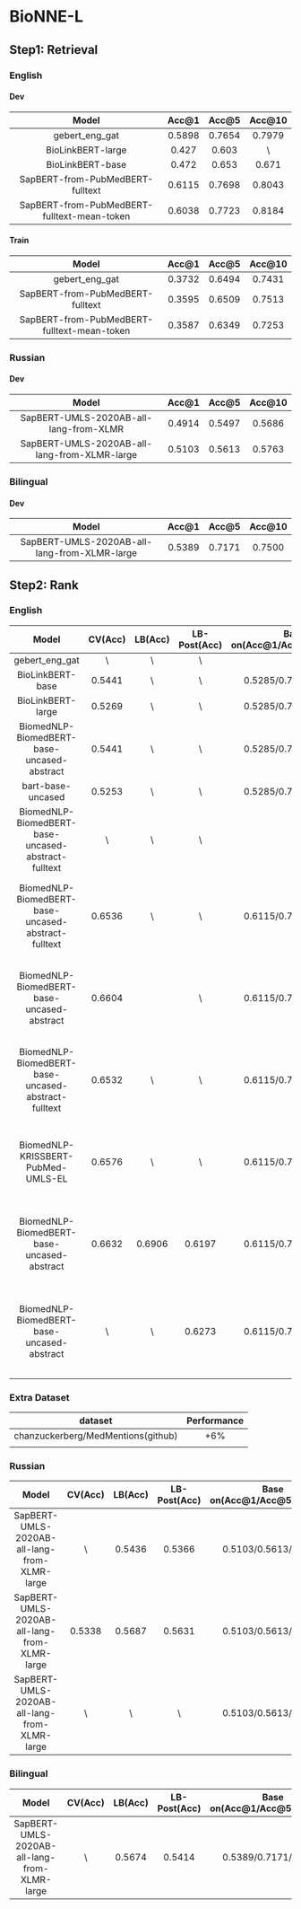 # BioNNE-L

## Step1: Retrieval

### English

#### Dev

|                    Model                    | Acc@1  | Acc@5  | Acc@10 |
| :-----------------------------------------: | :----: | :----: | :----: |
|               gebert_eng_gat                | 0.5898 | 0.7654 | 0.7979 |
|              BioLinkBERT-large              | 0.427  | 0.603  |   \    |
|              BioLinkBERT-base               | 0.472  | 0.653  | 0.671  |
|      SapBERT-from-PubMedBERT-fulltext       | 0.6115 | 0.7698 | 0.8043 |
| SapBERT-from-PubMedBERT-fulltext-mean-token | 0.6038 | 0.7723 | 0.8184 |


#### Train
|                    Model                    | Acc@1  | Acc@5  | Acc@10 |
| :-----------------------------------------: | :----: | :----: | :----: |
|               gebert_eng_gat                | 0.3732 | 0.6494 | 0.7431 |
|      SapBERT-from-PubMedBERT-fulltext       | 0.3595 | 0.6509 | 0.7513 |
| SapBERT-from-PubMedBERT-fulltext-mean-token | 0.3587 | 0.6349 | 0.7253 |


### Russian

#### Dev
|                    Model                     | Acc@1  | Acc@5  | Acc@10 |
| :------------------------------------------: | :----: | :----: | :----: |
|    SapBERT-UMLS-2020AB-all-lang-from-XLMR    | 0.4914 | 0.5497 | 0.5686 |
| SapBERT-UMLS-2020AB-all-lang-from-XLMR-large | 0.5103 | 0.5613 | 0.5763 |


### Bilingual

#### Dev
|                    Model                     | Acc@1  | Acc@5  | Acc@10 |
| :------------------------------------------: | :----: | :----: | :----: |
| SapBERT-UMLS-2020AB-all-lang-from-XLMR-large | 0.5389 | 0.7171 | 0.7500 |



## Step2: Rank

### English

|                        Model                        | CV(Acc) | LB(Acc) | LB-Post(Acc) | Base on(Acc@1/Acc@5/Acc@10) |     Approach     |                                       P.S.                                        |
| :-------------------------------------------------: | :-----: | :-----: | :----------: | :-------------------------: | :--------------: | :-------------------------------------------------------------------------------: |
|                   gebert_eng_gat                    |    \    |    \    |      \       |              \              |    Multilabel    |                                         \                                         |
|                  BioLinkBERT-base                   | 0.5441  |    \    |      \       |    0.5285/0.7658/0.8011     |    Multilabel    |                                         \                                         |
|                  BioLinkBERT-large                  | 0.5269  |    \    |      \       |    0.5285/0.7658/0.8011     |    Multilabel    |                                         \                                         |
|     BiomedNLP-BiomedBERT-base-uncased-abstract      | 0.5441  |    \    |      \       |    0.5285/0.7658/0.8011     |    Multilabel    |                                         \                                         |
|                  bart-base-uncased                  | 0.5253  |    \    |      \       |    0.5285/0.7658/0.8011     |    Multilabel    |                                         \                                         |
| BiomedNLP-BiomedBERT-base-uncased-abstract-fulltext |    \    |    \    |      \       |              \              |    regression    |                                         \                                         |
| BiomedNLP-BiomedBERT-base-uncased-abstract-fulltext | 0.6536  |    \    |      \       |    0.6115/0.7698/0.8043     | 2-Classification |         data: MedMentions + train, retrieval_topk: 5, learning_rate: 7e-6         |
|     BiomedNLP-BiomedBERT-base-uncased-abstract      | 0.6604  |         |      \       |    0.6115/0.7698/0.8043     | 2-Classification |         data: MedMentions + train, retrieval_topk: 5, learning_rate: 7e-6         |
| BiomedNLP-BiomedBERT-base-uncased-abstract-fulltext | 0.6532  |    \    |      \       |    0.6115/0.7698/0.8043     | 2-Classification |        data: MedMentions + train, retrieval_topk: 10, learning_rate: 7e-6         |
|         BiomedNLP-KRISSBERT-PubMed-UMLS-EL          | 0.6576  |    \    |      \       |    0.6115/0.7698/0.8043     | 2-Classification |         data: MedMentions + train, retrieval_topk: 5, learning_rate: 1e-5         |
|     BiomedNLP-BiomedBERT-base-uncased-abstract      | 0.6632  | 0.6906  |    0.6197    |    0.6115/0.7698/0.8043     | 2-Classification |         data: MedMentions + train, retrieval_topk: 5, learning_rate: 1e-5         |
|     BiomedNLP-BiomedBERT-base-uncased-abstract      |    \    |    \    |    0.6273    |    0.6115/0.7698/0.8043     | 2-Classification | data: MedMentions + train + dev, retrieval_topk: 5, learning_rate: 1e-5, epoch: 2 |


### Extra Dataset
|              dataset               | Performance |
| :--------------------------------: | :---------: |
| chanzuckerberg/MedMentions(github) |     +6%     |
|                                    |             |



### Russian
|                    Model                     | CV(Acc) | LB(Acc) | LB-Post(Acc) | Base on(Acc@1/Acc@5/Acc@10) |     Approach      | P.S.  |
| :------------------------------------------: | :-----: | :-----: | :----------: | :-------------------------: | :---------------: | :---: |
| SapBERT-UMLS-2020AB-all-lang-from-XLMR-large |    \    | 0.5436  |    0.5366    |    0.5103/0.5613/0.5763     |    Step1-only     |   \   |
| SapBERT-UMLS-2020AB-all-lang-from-XLMR-large | 0.5338  | 0.5687  |    0.5631    |    0.5103/0.5613/0.5763     |    data: train    |   \   |
| SapBERT-UMLS-2020AB-all-lang-from-XLMR-large |    \    |    \    |      \       |    0.5103/0.5613/0.5763     | data: train + mcn |   \   |



### Bilingual
|                    Model                     | CV(Acc) | LB(Acc) | LB-Post(Acc) | Base on(Acc@1/Acc@5/Acc@10) |  Approach  | P.S.  |
| :------------------------------------------: | :-----: | :-----: | :----------: | :-------------------------: | :--------: | :---: |
| SapBERT-UMLS-2020AB-all-lang-from-XLMR-large |    \    | 0.5674  |    0.5414    |    0.5389/0.7171/0.7500     | Step1-only |   \   |
